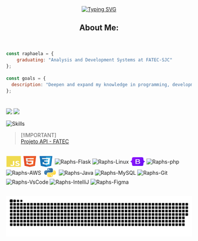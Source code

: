 <div align="center">
<a href="https://git.io/typing-svg"><img src="https://readme-typing-svg.herokuapp.com?font=Poppins&weight=600&size=30&duration=4995&pause=995&color=96C9F4&center=true&vCenter=true&width=435&lines=print+(%22Hello+World!%22);print+(%22I'm+Raphaela!%22)" alt="Typing SVG" /></a>

</div>
<h2 align='center'> About Me:</h2>
<br>


```javascript
const raphaela = {
    graduating: "Analysis and Development Systems at FATEC-SJC"
};

const goals = {
  description: "Deepen and expand my knowledge in programming, development and design."
};

```
#
<img src="https://github-readme-stats-wheat-two-53.vercel.app/api?username=raphaelamonteiro&theme=nightowl&hide_border=false&include_all_commits=false&count_private=false"  width="364px"/> <img src="https://github-readme-streak-stats.herokuapp.com/?user=raphaelamonteiro&theme=nightowl&hide_border=false"  width="400px"/>


![Skills](https://github-readme-stats-wheat-two-53.vercel.app/api/top-langs/?username=raphaelamonteiro&theme=nightowl&hide_border=false&include_all_commits=false&count_private=false&layout=compact)

> [!IMPORTANT]\
> [Projeto API - FATEC ](https://github.com/equipeAdalove)

<div style="display: inline_block"><br>
<img align="center" alt="Raphs-Js" height="30" width="40" src="https://raw.githubusercontent.com/devicons/devicon/master/icons/javascript/javascript-plain.svg">
  
<img align="center" alt="Raphs-HTML" height="30" width="40" src="https://raw.githubusercontent.com/devicons/devicon/master/icons/html5/html5-original.svg">
  
<img align="center" alt="Raphs-CSS" height="30" width="40" src="https://raw.githubusercontent.com/devicons/devicon/master/icons/css3/css3-original.svg">

<img align="center" alt="Raphs-Flask" height="30" width="40"  src="https://cdn.jsdelivr.net/gh/devicons/devicon@latest/icons/flask/flask-original.svg" >

<img align="center" alt="Raphs-Linux" height="30" width="40" src="https://cdn.jsdelivr.net/gh/devicons/devicon@latest/icons/linux/linux-original.svg" />

<img align="center" alt="Raphs-Bootstrap" height="30" width="40" src="https://raw.githubusercontent.com/devicons/devicon/master/icons/bootstrap/bootstrap-original.svg">

<img align="center" alt="Raphs-php" height="30" width="40" src="https://cdn.jsdelivr.net/gh/devicons/devicon/icons/php/php-plain.svg"> 

<img align="center" alt="Raphs-AWS" height="30" width="40" src="https://cdn.jsdelivr.net/gh/devicons/devicon@latest/icons/amazonwebservices/amazonwebservices-plain-wordmark.svg">      

<img align="center" alt="Raphs-Python" height="30" width="40" src="https://raw.githubusercontent.com/devicons/devicon/master/icons/python/python-original.svg">
  
<img align="center" alt="Raphs-Java" height="30" width="40" src="https://cdn.jsdelivr.net/gh/devicons/devicon/icons/java/java-original.svg">

<img align="center" alt="Raphs-MySQL" height="30" width="40" src="https://cdn.jsdelivr.net/gh/devicons/devicon@latest/icons/mysql/mysql-original.svg">

<img align="center" alt="Raphs-Git" height="30" width="40" src="https://cdn.jsdelivr.net/gh/devicons/devicon@latest/icons/git/git-original.svg">

<img align="center" alt="Raphs-VsCode" height="30" width="40" src="https://cdn.jsdelivr.net/gh/devicons/devicon@latest/icons/vscode/vscode-original.svg">

<img align="center" alt="Raphs-IntelliJ" height="30" width="40" src="https://cdn.jsdelivr.net/gh/devicons/devicon@latest/icons/intellij/intellij-original.svg">
                    
<img align="center" alt="Raphs-Figma" height="30" width="40" src="https://cdn.jsdelivr.net/gh/devicons/devicon/icons/figma/figma-original.svg">
       
    
</div>

###

##

  <div align="center">
    
  ![Snake animation](https://github.com/larissa-fernanda/larissa-fernanda/blob/output/github-contribution-grid-snake.svg)
 
</div>

